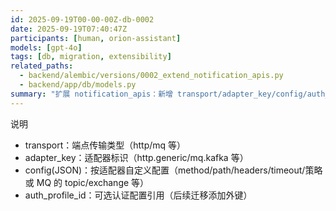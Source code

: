 ```yaml
---
id: 2025-09-19T00-00-00Z-db-0002
date: 2025-09-19T07:40:47Z
participants: [human, orion-assistant]
models: [gpt-4o]
tags: [db, migration, extensibility]
related_paths:
  - backend/alembic/versions/0002_extend_notification_apis.py
  - backend/app/db/models.py
summary: "扩展 notification_apis：新增 transport/adapter_key/config/auth_profile_id 字段，为 HTTP/MQ 等多形态端点与认证配置覆盖打基础。"
---
```


说明
- transport：端点传输类型（http/mq 等）
- adapter_key：适配器标识（http.generic/mq.kafka 等）
- config(JSON)：按适配器自定义配置（method/path/headers/timeout/策略 或 MQ 的 topic/exchange 等）
- auth_profile_id：可选认证配置引用（后续迁移添加外键）
